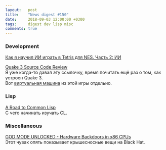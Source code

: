 ```yaml
---
layout:   post
title:    "News digest #150"
date:     2018-09-03 12:00:00 +0300
tags:     digest dev lisp misc
comments: true
---
```


### Development

[Как я научил ИИ играть в Tetris для NES. Часть 2: ИИ](https://habr.com/post/421065/)

[Quake 3 Source Code Review](http://fabiensanglard.net/quake3/)<br/>
Я уже когда-то давал эту ссылочку, время почитать ещё раз о том, как устроен Quake 3.<br/>
Вот [виртуальная машина](https://github.com/jnz/q3vm) из этой игры отдельно.

### Lisp

[A Road to Common Lisp](http://stevelosh.com/blog/2018/08/a-road-to-common-lisp/)<br/>
С чего начинать изучать CL.

### Miscellaneous

[GOD MODE UNLOCKED - Hardware Backdoors in x86 CPUs](https://www.youtube.com/watch?v=_eSAF_qT_FY)<br/>
Этот чувак опять показывает крышесносные вещи на Black Hat.
